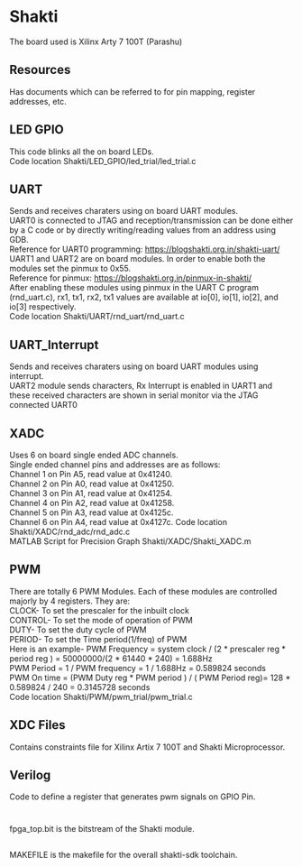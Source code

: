 # Shakti
The board used is Xilinx Arty 7 100T (Parashu)
## Resources
Has documents which can be referred to for pin mapping, register addresses, etc.
## LED GPIO
This code blinks all the on board LEDs.  
Code location Shakti/LED_GPIO/led_trial/led_trial.c
## UART
Sends and receives charaters using on board UART modules.  
UART0 is connected to JTAG and reception/transmission can be done either by a C code or by directly writing/reading values from an address using GDB.  
Reference for UART0 programming: https://blogshakti.org.in/shakti-uart/  
UART1 and UART2 are on board modules. In order to enable both the modules set the pinmux to 0x55.  
Reference for pinmux: https://blogshakti.org.in/pinmux-in-shakti/  
After enabling these modules using pinmux in the UART C program (rnd_uart.c), rx1, tx1, rx2, tx1 values are available at io[0], io[1], io[2], and io[3] respectively.  
Code location Shakti/UART/rnd_uart/rnd_uart.c  

## UART_Interrupt
Sends and receives charaters using on board UART modules using interrupt.  
UART2 module sends characters, Rx Interrupt is enabled in UART1 and these received characters are shown in serial monitor via the JTAG connected UART0  

## XADC
Uses 6 on board single ended ADC channels.  
Single ended channel pins and addresses are as follows:  
Channel 1 on Pin A5, read value at 0x41240.  
Channel 2 on Pin A0, read value at 0x41250.  
Channel 3 on Pin A1, read value at 0x41254.  
Channel 4 on Pin A2, read value at 0x41258.  
Channel 5 on Pin A3, read value at 0x4125c.  
Channel 6 on Pin A4, read value at 0x4127c.
Code location Shakti/XADC/rnd_adc/rnd_adc.c  
MATLAB Script for Precision Graph Shakti/XADC/Shakti_XADC.m  

## PWM 
There are totally 6 PWM Modules. Each of these modules are controlled majorly by 4 registers. They are:  
CLOCK- To set the prescaler for the inbuilt clock  
CONTROL- To set the mode of operation of PWM  
DUTY- To set the duty cycle of PWM  
PERIOD- To set the Time period(1/freq) of PWM  
Here is an example- PWM Frequency = system clock / (2 * prescaler reg * period reg ) = 50000000/(2 * 61440 * 240) = 1.688Hz  
PWM Period = 1 / PWM frequency = 1 / 1.688Hz = 0.589824 seconds  
PWM On time = (PWM Duty reg * PWM period ) / ( PWM Period reg)= 128 * 0.589824 / 240 = 0.3145728 seconds  
Code location Shakti/PWM/pwm_trial/pwm_trial.c  

## XDC Files
Contains constraints file for Xilinx Artix 7 100T and Shakti Microprocessor.
## Verilog
Code to define a register that generates pwm signals on GPIO Pin.
#
fpga_top.bit is the bitstream of the Shakti module.
##
MAKEFILE is the makefile for the overall shakti-sdk toolchain.
